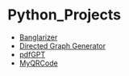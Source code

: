 # Python_Projects
* [Banglarizer](https://share.streamlit.app/)
* [Directed Graph Generator](https://digraph.streamlit.app/) 
* [pdfGPT](https://pdfgptbysagar.streamlit.app/) 
* [MyQRCode](https://myqrcode.streamlit.app/) 
